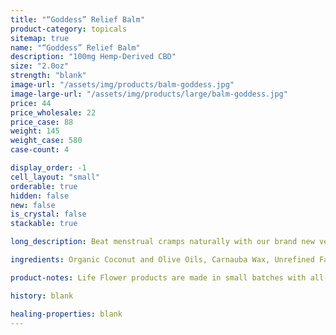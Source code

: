 ```yaml
---
title: "“Goddess” Relief Balm"
product-category: topicals
sitemap: true
name: "“Goddess” Relief Balm"
description: "100mg Hemp-Derived CBD"
size: "2.0oz"
strength: "blank"
image-url: "/assets/img/products/balm-goddess.jpg"
image-large-url: "/assets/img/products/large/balm-goddess.jpg"
price: 44
price_wholesale: 22
price_case: 88
weight: 145
weight_case: 580
case-count: 4

display_order: -1
cell_layout: "small"
orderable: true
hidden: false
new: false
is_crystal: false
stackable: true

long_description: Beat menstrual cramps naturally with our brand new vegan, hemp-infused Goddess balm, handcrafted with organic herbs and therapeutic grade essential oils that specifically support the feminine cycle and body. Long gone are the days of synthetic pain killers, all the ingredients in this healing balm are sourced consciously from the earth with deep love and gratitude. Infused with organic mugwort and a cleansed and charged Rose Quartz to promote feelings of unconditional self-love, inner peace and clarity when you need it the most.

ingredients: Organic Coconut and Olive Oils, Carnauba Wax, Unrefined Fair- Trade Shea & Cocoa Butters, Fennel Oil, Elderberry Extract, Raspberry Leaf Extract, Organic Arnica-Infused Sunflower Oil, Organic Hemp-Derived Cannabidiol Isolate, Essential Oils of Geranium, Rose, Lavender, Copaiba & Clary Sage, Organic Sunflower Lecithin, Cleansed & Charged Rose Quartz

product-notes: Life Flower products are made in small batches with all-natural and boutique ingredients. Orders are processed and shipped in 7-10 business days. Please allow additional time for&nbsp;delivery.

history: blank

healing-properties: blank
---
```

